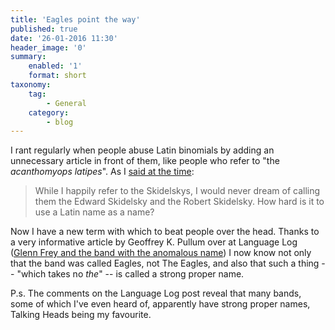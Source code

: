 ```yaml
---
title: 'Eagles point the way'
published: true
date: '26-01-2016 11:30'
header_image: '0'
summary:
    enabled: '1'
    format: short
taxonomy:
    tag:
        - General
    category:
        - blog
---
```


I rant regularly when people abuse Latin binomials by adding an unnecessary article in front of them, like people who refer to "the _acanthomyops latipes_". As I [said at the time][jeremycherfas]: 

> While I happily refer to the Skidelskys, I would never dream of calling them the Edward Skidelsky and the Robert Skidelsky. How hard is it to use a Latin name as a name?

Now I have a new term with which to beat people over the head. Thanks to a very informative article by Geoffrey K. Pullum over at Language Log ([Glenn Frey and the band with the anomalous name][ldc]) I now know not only that the band was called Eagles, not The Eagles, and also that such a thing -- "which takes no _the_" -- is called a strong proper name.

P.s. The comments on the Language Log post reveal that many bands, some of which I've even heard of, apparently have strong proper names, Talking Heads being my favourite.

[jeremycherfas]: http://www.jeremycherfas.net/blog/picking-nits-is-part-of-the-good-life
[ldc]: http://languagelog.ldc.upenn.edu/nll/?p=23742